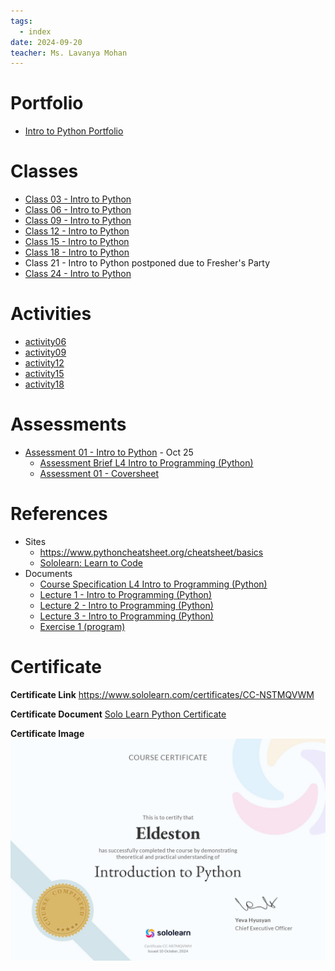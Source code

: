 ```yaml
---
tags:
  - index
date: 2024-09-20
teacher: Ms. Lavanya Mohan
---
```

# Portfolio
- [Intro to Python Portfolio](Intro%20to%20Python%20Portfolio.md)
# Classes
- [Class 03 - Intro to Python](Class%2003%20-%20Intro%20to%20Python.md)
- [Class 06 - Intro to Python](Class%2006%20-%20Intro%20to%20Python.md)
- [Class 09 - Intro to Python](Class%2009%20-%20Intro%20to%20Python.md)
- [Class 12 - Intro to Python](Class%2012%20-%20Intro%20to%20Python.md)
- [Class 15 - Intro to Python](Class%2015%20-%20Intro%20to%20Python.md)
- [Class 18 - Intro to Python](Class%2018%20-%20Intro%20to%20Python.md)
- Class 21 - Intro to Python postponed due to Fresher's Party
- [Class 24 - Intro to Python](Class%2024%20-%20Intro%20to%20Python.md)
# Activities
- [activity06](Activities/activity06.py)
- [activity09](Activities/activity09.py)
- [activity12](Activities/activity12.py)
- [activity15](Activities/activity15.py)
- [activity18](Activities/activity18.py)
# Assessments
- [Assessment 01 - Intro to Python](Assessments/Assessment%2001%20-%20Intro%20to%20Python/Assessment%2001%20-%20Intro%20to%20Python.md) - Oct 25
	- [Assessment Brief L4 Intro to Programming (Python)](Assessments/Assessment%2001%20-%20Intro%20to%20Python/Assessment%20Brief%20L4%20Intro%20to%20Python.docx)
	- [Assessment 01 - Coversheet](Assessments/Assessment%2001%20-%20Intro%20to%20Python/Assessment%2001%20-%20Coversheet.docx)
# References
- Sites
	- https://www.pythoncheatsheet.org/cheatsheet/basics
	- [Sololearn: Learn to Code](https://www.sololearn.com/en/learn/courses/python-introduction)
- Documents
	- [Course Specification L4 Intro to Programming (Python)](Documents/Course%20Specification%20L4%20Intro%20to%20Python.pdf)
	- [Lecture 1 - Intro to Programming (Python)](Documents/Lecture%201%20-%20Intro%20to%20Python.pptx)
	- [Lecture 2 - Intro to Programming (Python)](Documents/Lecture%202%20-%20Intro%20to%20Python.pptx)
	- [Lecture 3 - Intro to Programming (Python)](Documents/Lecture%203%20-%20Intro%20to%20Python.pptx)
	- [Exercise 1 (program)](Activities/Exercise%201%20(program).docx)
# Certificate
**Certificate Link**
https://www.sololearn.com/certificates/CC-NSTMQVWM

**Certificate Document**
[Solo Learn Python Certificate](Documents/Solo%20Learn%20Python%20Certificate.pdf)

**Certificate Image**
![Solo Learn Python Certificate](Documents/Solo%20Learn%20Python%20Certificate.jpg)
